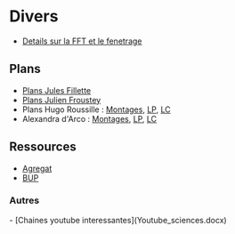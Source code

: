 <h1> Divers </h1>

- [Details sur la FFT et le fenetrage](FFT_details.pdf)

<h2> Plans </h2>

- [Plans Jules Fillette](JF.pdf) 
- [Plans Julien Froustey](JFr.pdf)
- Plans Hugo Roussille : [Montages](HR_montages.pdf), [LP](HR_physique.pdf), [LC](HR_chimie.pdf) 
- Alexandra d'Arco : [Montages](https://www.eleves.ens.fr/home/fillette/Alex_MP/), [LP](https://www.eleves.ens.fr/home/fillette/Alex_LP/), [LC](https://www.eleves.ens.fr/home/fillette/Alex_LC/)


<h2> Ressources </h2>

- [Agregat](Agregat.pdf)
- [BUP](BUP.zip)

<h3> Autres </h3>
- [Chaines youtube interessantes](Youtube_sciences.docx)




